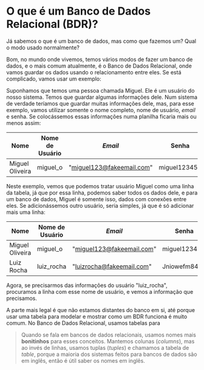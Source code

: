 # O que é um Banco de Dados Relacional (BDR)?

Já sabemos o que é um banco de dados, mas como que fazemos um? Qual o modo usado normalmente?

Bom, no mundo onde vivemos, temos vários modos de fazer um banco de dados, e o mais comum atualmente, é o Banco de Dados Relacional, onde vamos guardar os dados usando o relacionamento entre eles. Se está complicado, vamos usar um exemplo:

Suponhamos que temos uma pessoa chamada Miguel. Ele é um usuário do nosso sistema. Temos que guardar algumas informações dele. Num sistema de verdade teríamos que guardar muitas informações dele, mas, para esse exemplo, vamos utilizar somente o nome completo, nome de usuário, *email* e senha. Se colocássemos essas informações numa planilha ficaria mais ou menos assim:

| Nome            | Nome de Usuário | *Email*                   | Senha        |
| --------------- | --------------- | ------------------------- | ------------ |
| Miguel Oliveira | miguel_o        | "miguel123@fakeemail.com" | miguel123456 |

Neste exemplo, vemos que podemos tratar usuário Miguel como uma linha da tabela, já que por essa linha, podemos saber todos os dados dele, e para um banco de dados, Miguel é somente isso, dados com conexões entre eles. Se adicionássemos outro usuário, seria simples, já que é só adicionar mais uma linha:

| Nome            | Nome de Usuário | *Email*                   | Senha        |
| --------------- | --------------- | ------------------------- | ------------ |
| Miguel Oliveira | miguel_o        | "miguel123@fakeemail.com" | miguel123456 |
| Luiz Rocha      | luiz_rocha      | "luizrocha@fakeemail.com" | Jniowefm8482 |

Agora, se precisarmos das informações do usuário "luiz_rocha", procuramos a linha com esse nome de usuário, e vemos a informação que precisamos.

A parte mais legal é que não estamos distantes do banco em si, até porque usar uma tabela para modelar e mostrar como um BDR funciona é muito comum. No Banco de Dados Relacional, usamos tabelas para 

> Quando se fala em bancos de dados relacionais, usamos nomes mais **bonitinhos** para esses conceitos. Mantemos colunas (*columns*), mas ao invés de linhas, usamos tuplas (*tuples*) e chamamos a tabela de *table*, porque a maioria dos sistemas feitos para bancos de dados são em inglês, então é útil saber os nomes em inglês.